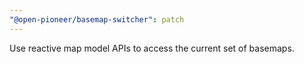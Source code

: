 ```yaml
---
"@open-pioneer/basemap-switcher": patch
---
```


Use reactive map model APIs to access the current set of basemaps.
